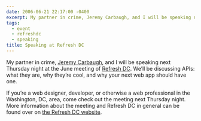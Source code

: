 ```yaml
---
date: 2006-06-21 22:17:00 -0400
excerpt: My partner in crime, Jeremy Carbaugh, and I will be speaking next Thursday night at the June meeting of Refresh DC.
tags:
  - event
  - refreshdc
  - speaking
title: Speaking at Refresh DC
---
```


My partner in crime, [Jeremy Carbaugh](http://www.carbauja.com/), and I will be speaking next Thursday night at the June meeting of [Refresh DC](http://refresh-dc.org/). We’ll be discussing APIs: what they are, why they’re cool, and why your next web app should have one.

If you’re a web designer, developer, or otherwise a web professional in the Washington, DC, area, come check out the meeting next Thursday night. More information about the meeting and Refresh DC in general can be found over on [the Refresh DC website](http://refresh-dc.org/).